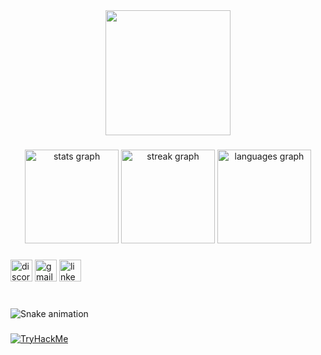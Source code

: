 <div align="center">
  <img height="200" src="https://raw.githubusercontent.com/realkanavarora/realkanavarora/master/assets/gr3edydevel0per.png"  />
</div>

###

<div align="center">
  <img src="https://github-readme-stats.vercel.app/api?username=gr3edydevel0per&hide_title=false&hide_rank=false&show_icons=true&include_all_commits=true&count_private=true&disable_animations=false&theme=dracula&locale=en&hide_border=false" height="150" alt="stats graph"  />
  <img src="https://streak-stats.demolab.com?user=gr3edydevel0per&locale=en&mode=daily&theme=dracula&hide_border=false&border_radius=5" height="150" alt="streak graph"  />
  <img src="https://github-readme-stats.vercel.app/api/top-langs?username=gr3edydevel0per&locale=en&hide_title=false&layout=compact&card_width=320&langs_count=5&theme=dracula&hide_border=false" height="150" alt="languages graph"  />
</div>

###

<div align="left">
  <img src="https://img.shields.io/static/v1?message=Discord&logo=discord&label=&color=7289DA&logoColor=white&labelColor=&style=for-the-badge" height="35" alt="discord logo"  />
  <img src="https://img.shields.io/static/v1?message=Gmail&logo=gmail&label=&color=D14836&logoColor=white&labelColor=&style=for-the-badge" height="35" alt="gmail logo"  />
  <img src="https://img.shields.io/static/v1?message=LinkedIn&logo=linkedin&label=&color=0077B5&logoColor=white&labelColor=&style=for-the-badge" height="35" alt="linkedin logo"  />
</div>

###

<br clear="both">

<img src="https://raw.githubusercontent.com/gr3edydevel0per/gr3edydevel0per/output/snake.svg" alt="Snake animation" />

###

 <a href="https://tryhackme.com/p/gr3edydevel0per"><img src="https://tryhackme-badges.s3.amazonaws.com/gr3edydevel0per.png" alt="TryHackMe"></a>
